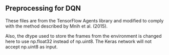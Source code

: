 ## Preprocessing for DQN
These files are from the TensorFlow Agents library and modified to comply with the method described by Mnih et al. (2015).

Also, the dtype used to store the frames from the environment is changed here to use np.float32 instead of np.uint8. The Keras network will not accept np.uint8 as input.
